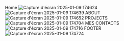 Home 
![Capture d'écran 2025-01-09 174624](https://github.com/user-attachments/assets/e9b553e0-0aa0-4640-8ad0-f879be31bb0c)
![Capture d'écran 2025-01-09 174639](https://github.com/user-attachments/assets/6669e00f-8e6f-43c0-b33f-f086a6832686)
ABOUT
![Capture d'écran 2025-01-09 174652](https://github.com/user-attachments/assets/2437de2c-90f9-4522-beac-dbcf15b9f43f)
PROJECTS
![Capture d'écran 2025-01-09 174704](https://github.com/user-attachments/assets/4c9fdb3f-4fc7-4e52-9b07-0c532246c54d)
MES CONTACTS
![Capture d'écran 2025-01-09 174716](https://github.com/user-attachments/assets/bb29722e-f37b-430d-b988-7af8a1714442)
FOOTER
![Capture d'écran 2025-01-09 174724](https://github.com/user-attachments/assets/a2466690-8126-4ddf-9cee-eada03ff9b87)
